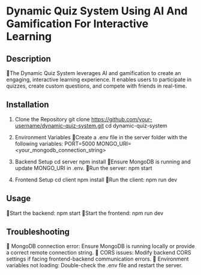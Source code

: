 # Dynamic Quiz System Using AI And Gamification For Interactive Learning

## Description
🔹The Dynamic Quiz System leverages AI and gamification to create an engaging, interactive learning experience. It enables users to participate in quizzes, create custom questions, and compete with friends in real-time.

## Installation
1. Clone the Repository
    git clone https://github.com/your-username/dynamic-quiz-system.git
    cd dynamic-quiz-system

2. Environment Variables
🔹Create a .env file in the server folder with the following variables:
    PORT=5000
    MONGO_URI=<your_mongodb_connection_string>

3. Backend Setup
    cd server
    npm install
🔹Ensure MongoDB is running and update MONGO_URI in .env.
🔹Run the server: npm start

4. Frontend Setup
    cd client
    npm install
🔹Run the client: npm run dev

## Usage
🔹Start the backend: npm start
🔹Start the frontend: npm run dev

## Troubleshooting
🔹 MongoDB connection error: Ensure MongoDB is running locally or provide a correct remote connection string.
🔹 CORS issues: Modify backend CORS settings if facing frontend-backend communication errors.
🔹 Environment variables not loading: Double-check the .env file and restart the server.